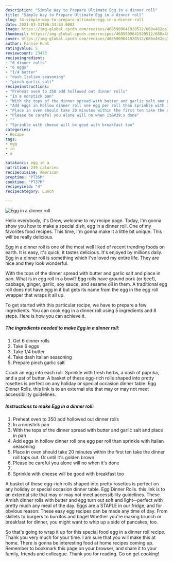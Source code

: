 ```yaml
---
description: "Simple Way to Prepare Ultimate Egg in a dinner roll"
title: "Simple Way to Prepare Ultimate Egg in a dinner roll"
slug: 34-simple-way-to-prepare-ultimate-egg-in-a-dinner-roll
date: 2021-03-31T06:34:33.000Z
image: https://img-global.cpcdn.com/recipes/4685909641920512/680x482cq70/egg-in-a-dinner-roll-recipe-main-photo.jpg
thumbnail: https://img-global.cpcdn.com/recipes/4685909641920512/680x482cq70/egg-in-a-dinner-roll-recipe-main-photo.jpg
cover: https://img-global.cpcdn.com/recipes/4685909641920512/680x482cq70/egg-in-a-dinner-roll-recipe-main-photo.jpg
author: Fannie Hunt
ratingvalue: 5
reviewcount: 23473
recipeingredient:
- "6 dinner rolls"
- "6 eggs"
- "1/4 butter"
- "dash Italian seasoning"
- "pinch garlic salt"
recipeinstructions:
- "Preheat oven to 350 add hollowed out dinner rolls"
- "In a nonstick pan"
- "With the tops of the dinner spread with butter and garlic salt and place in pan"
- "Add eggs in hollow dinner roll one egg per roll than sprinkle with Italian seasoning"
- "Place in oven should take 20 minutes within the first ten take the dinner roll tops out. Or until it&#39;s golden brown"
- "Please be careful you alone will no when it&#39;s done"
- ""
- "Sprinkle with cheese will be good with breakfast too"
categories:
- Recipe
tags:
- egg
- in
- a

katakunci: egg in a 
nutrition: 249 calories
recipecuisine: American
preptime: "PT35M"
cooktime: "PT37M"
recipeyield: "4"
recipecategory: Lunch

---
```



![Egg in a dinner roll](https://img-global.cpcdn.com/recipes/4685909641920512/680x482cq70/egg-in-a-dinner-roll-recipe-main-photo.jpg)

Hello everybody, it's Drew, welcome to my recipe page. Today, I'm gonna show you how to make a special dish, egg in a dinner roll. One of my favorites food recipes. This time, I'm gonna make it a little bit unique. This will be really delicious.

Egg in a dinner roll is one of the most well liked of recent trending foods on earth. It is easy, it's quick, it tastes delicious. It's enjoyed by millions daily. Egg in a dinner roll is something which I've loved my entire life. They are nice and they look wonderful.

With the tops of the dinner spread with butter and garlic salt and place in pan. What is in egg roll in a bowl? Egg rolls have ground pork (or beef), cabbage, ginger, garlic, soy sauce, and sesame oil in them. A traditional egg roll does not have egg in it but gets its name from the egg in the egg roll wrapper that wraps it all up.


To get started with this particular recipe, we have to prepare a few ingredients. You can cook egg in a dinner roll using 5 ingredients and 8 steps. Here is how you can achieve it.

<!--inarticleads1-->

##### The ingredients needed to make Egg in a dinner roll:

1. Get 6 dinner rolls
1. Take 6 eggs
1. Take 1/4 butter
1. Take dash Italian seasoning
1. Prepare pinch garlic salt


Crack an egg into each roll. Sprinkle with fresh herbs, a dash of paprika, and a pat of butter. A basket of these egg-rich rolls shaped into pretty rosettes is perfect on any holiday or special occasion dinner table. Egg Dinner Rolls. this link is to an external site that may or may not meet accessibility guidelines. 

<!--inarticleads2-->

##### Instructions to make Egg in a dinner roll:

1. Preheat oven to 350 add hollowed out dinner rolls
1. In a nonstick pan
1. With the tops of the dinner spread with butter and garlic salt and place in pan
1. Add eggs in hollow dinner roll one egg per roll than sprinkle with Italian seasoning
1. Place in oven should take 20 minutes within the first ten take the dinner roll tops out. Or until it&#39;s golden brown
1. Please be careful you alone will no when it&#39;s done
1. 
1. Sprinkle with cheese will be good with breakfast too


A basket of these egg-rich rolls shaped into pretty rosettes is perfect on any holiday or special occasion dinner table. Egg Dinner Rolls. this link is to an external site that may or may not meet accessibility guidelines. These Amish dinner rolls with butter and egg turn out soft and light--perfect with pretty much any meal of the day. Eggs are a STAPLE in our fridge, and for obvious reason: These easy egg recipes can be made any time of day. From skillets to burgers to burritos and bagel Whether you&#39;re making brunch or breakfast for dinner, you might want to whip up a side of pancakes, too. 

So that's going to wrap it up for this special food egg in a dinner roll recipe. Thank you very much for your time. I am sure that you will make this at home. There is gonna be interesting food at home recipes coming up. Remember to bookmark this page on your browser, and share it to your family, friends and colleague. Thank you for reading. Go on get cooking!
